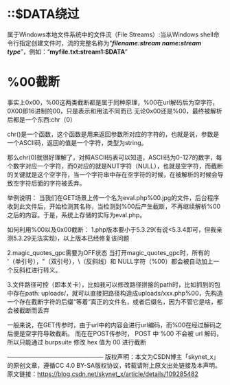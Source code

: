 # ::$DATA绕过

属于Windows本地文件系统中的文件流（File Streams）:当从Windows shell命令行指定创建文件时，流的完整名称为“***filename:stream name:stream type***”，例如：“**myfile.txt:stream1:$DATA**”

# %00截断

事实上0x00，%00这两类截断都是属于同种原理，%00在url解码后为空字符，0X00即16进制的00，只是表示和用法不同而已
无论0x00还是%00，最终被解析后都是一个东西:chr（0）

chr()是一个函数，这个函数是用来返回参数所对应的字符的，也就是说，参数是一个ASCII码，返回的值是一个字符，类型为string。

那么chr(0)就很好理解了，对照ASCII码表可以知道，ASCII码为0-127的数字，每个数字对应一个字符，而0对应的就是NUT字符（NULL），也就是空字符，而截断的关键就是这个空字符，当一个字符串中存在空字符的时候，在被解析的时候会导致空字符后面的字符被丢弃。

举例说明：
当我们在GET场景上传一个名为eval.php%00.jpg的文件，后台程序收到此文件后，开始检测其名称，当检测到%00后产生截断，不再继续解析%00之后的内容。于是，系统上存储的实际为eval.php。

如何利用%00以及0x00截断：
1.php版本要小于5.3.29(有说<5.3.4即可，但我亲测5.3.29无法实现)，以上版本已经修复该问题

2.magic_quotes_gpc需要为OFF状态
当打开magic_quotes_gpc时，所有的 '（单引号），"（双引号），\（反斜线）和 NULL字符（%00）都会被自动加上一个反斜杠进行转义。

3.文件路径可控（即本关卡），比如我可以修改路径拼接的path时，比如抓到的包中存在path: uploads/，就可以直接把路径构造成uploads/xxx.php%00，先构造一个存在截断字符的后缀“等着”真正的文件名，或者后缀名，因为不管它是啥，都会被截断而丢弃

一般来说，在GET传参时，由于url中的内容会进行url编码，而%00在经过解码之后便是空字符导致截断。
而在在POST传参时， POST 中 %00 不会被 url 解码，所以只能通过 burpsuite 修改 hex 值为 00 进行截断

————————————————
版权声明：本文为CSDN博主「skynet_x」的原创文章，遵循CC 4.0 BY-SA版权协议，转载请附上原文出处链接及本声明。
原文链接：https://blog.csdn.net/skynet_x/article/details/109285482

